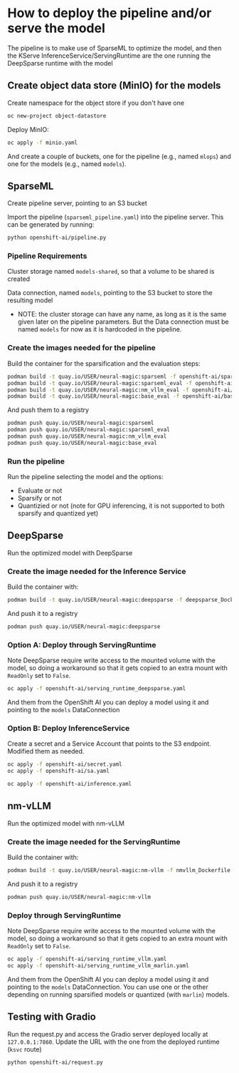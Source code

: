 # How to deploy the pipeline and/or serve the model

The pipeline is to make use of SparseML to optimize the model, and then
the KServe InferenceService/ServingRuntime are the one running the
DeepSparse runtime with the model

## Create object data store (MinIO) for the models

Create namespace for the object store if you don't have one

```bash
oc new-project object-datastore
```

Deploy MinIO:

```bash
oc apply -f minio.yaml
```

And create a couple of buckets, one for the pipeline (e.g., named ``mlops``) and one for the models (e.g., named ``models``).

## SparseML

Create pipeline server, pointing to an S3 bucket

Import the pipeline (``sparseml_pipeline.yaml``) into the pipeline server.
This can be generated by running:

```bash
python openshift-ai/pipeline.py
```

### Pipeline Requirements

Cluster storage named ``models-shared``, so that a volume to be shared is created

Data connection, named ``models``, pointing to the S3 bucket to store the resulting model

* NOTE: the cluster storage can have any name, as long as it is the same given later on the pipeline parameters. But the Data connection must be named ``models`` for now as it is hardcoded in the pipeline.

### Create the images needed for the pipeline

Build the container for the sparsification and the evaluation steps:

```bash
podman build -t quay.io/USER/neural-magic:sparseml -f openshift-ai/sparseml_Dockerfile .
podman build -t quay.io/USER/neural-magic:sparseml_eval -f openshift-ai/sparseml_eval_Dockerfile .
podman build -t quay.io/USER/neural-magic:nm_vllm_eval -f openshift-ai/nm_vllm_eval_Dockerfile .
podman build -t quay.io/USER/neural-magic:base_eval -f openshift-ai/base_eval_Dockerfile .
```

And push them to a registry

```bash
podman push quay.io/USER/neural-magic:sparseml
podman push quay.io/USER/neural-magic:sparseml_eval
podman push quay.io/USER/neural-magic:nm_vllm_eval
podman push quay.io/USER/neural-magic:base_eval
```

### Run the pipeline

Run the pipeline selecting the model and the options:
- Evaluate or not
- Sparsify or not
- Quantizied or not (note for GPU inferencing, it is not supported to both sparsify and quantized yet)

## DeepSparse

Run the optimized model with DeepSparse

### Create the image needed for the Inference Service

Build the container with:

```bash
podman build -t quay.io/USER/neural-magic:deepsparse -f deepsparse_Dockerfile .
```

And push it to a registry

```bash
podman push quay.io/USER/neural-magic:deepsparse
```

### Option A: Deploy through ServingRuntime

Note DeepSparse require write access to the mounted volume with the model, so doing a workaround so that it gets copied to an extra mount with `ReadOnly` set to `False`.

```bash
oc apply -f openshift-ai/serving_runtime_deepsparse.yaml
```

And them from the OpenShift AI you can deploy a model using it and pointing to the ``models`` DataConnection

### Option B: Deploy InferenceService

Create a secret and a Service Account that points to the S3 endpoint. Modified them as needed.

```bash
oc apply -f openshift-ai/secret.yaml
oc apply -f openshift-ai/sa.yaml

oc apply -f openshift-ai/inference.yaml
```

## nm-vLLM

Run the optimized model with nm-vLLM

### Create the image needed for the ServingRuntime

Build the container with:

```bash
podman build -t quay.io/USER/neural-magic:nm-vllm -f nmvllm_Dockerfile .
```

And push it to a registry

```bash
podman push quay.io/USER/neural-magic:nm-vllm
```

### Deploy through ServingRuntime

Note DeepSparse require write access to the mounted volume with the model, so doing a workaround so that it gets copied to an extra mount with `ReadOnly` set to `False`.

```bash
oc apply -f openshift-ai/serving_runtime_vllm.yaml
oc apply -f openshift-ai/serving_runtime_vllm_marlin.yaml
```

And them from the OpenShift AI you can deploy a model using it and pointing to the ``models`` DataConnection. You can use one or the other depending on running sparsified models or quantized (with ``marlin``) models.


## Testing with Gradio

Run the request.py and access the Gradio server deployed locally at `127.0.0.1:7860`. Update the URL with the one from the deployed runtime (`ksvc` route)

```bash
python openshift-ai/request.py
```
